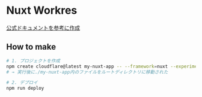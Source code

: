 # Nuxt Workres

[公式ドキュメントを参考に作成](https://developers.cloudflare.com/workers/frameworks/framework-guides/nuxt/)

## How to make

```zsh
# 1. プロジェクトを作成
npm create cloudflare@latest my-nuxt-app -- --framework=nuxt --experimental
# → 実行後に./my-nuxt-app内のファイルをルートディレクトリに移動された

# 2. デプロイ
npm run deploy
```
